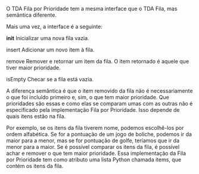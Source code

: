 O TDA Fila por Prioridade tem a mesma interface que o TDA Fila, mas semântica diferente.

Mais uma vez, a interface é a seguinte:

__init__
Inicializar uma nova fila vazia.

insert
Adicionar um novo item à fila.

remove
Remover e retornar um item da fila. O item retornado é aquele que tiver maior prioridade.

isEmpty
Checar se a fila está vazia.

A diferença semântica é que o item removido da fila não é necessariamente o que foi incluído
primeiro e, sim, o que tem maior prioridade. Que prioridades são essas e como elas se comparam
umas com as outras não é especificado pela implementação Fila por Prioridade.
Isso depende de quais itens estão na fila.

Por exemplo, se os itens da fila tiverem nome, podemos escolhê-los por ordem alfabética.
Se for a pontuação de um jogo de boliche, podemos ir da maior para a menor, mas se for
pontuação de golfe, teríamos que ir da menor para a maior. Se é possível comparar os itens
da fila, é possível achar e remover o que tem maior prioridade. Essa implementação da Fila
por Prioridade tem como atributo uma lista Python chamada items, que contém os itens da fila.